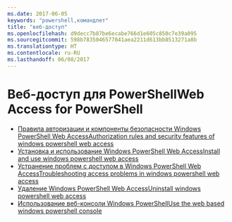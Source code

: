 ```yaml
---
ms.date: 2017-06-05
keywords: "powershell,командлет"
title: "веб-доступ"
ms.openlocfilehash: d9decc7b87be6ecabe766d1e605c850c7e39a095
ms.sourcegitcommit: 598b7835046577841aea2211d613bb8513271a8b
ms.translationtype: HT
ms.contentlocale: ru-RU
ms.lasthandoff: 06/08/2017
---
```

#  <a name="web-access-for-powershell"></a><span data-ttu-id="a81b7-103">Веб-доступ для PowerShell</span><span class="sxs-lookup"><span data-stu-id="a81b7-103">Web Access for PowerShell</span></span>

-  [<span data-ttu-id="a81b7-104">Правила авторизации и компоненты безопасности Windows PowerShell Web Access</span><span class="sxs-lookup"><span data-stu-id="a81b7-104">Authorization rules and security features of windows powershell web access</span></span>](web-access/authorization-rules-and-security-features-of-windows-powershell-web-access.md)
-  [<span data-ttu-id="a81b7-105">Установка и использование Windows PowerShell Web Access</span><span class="sxs-lookup"><span data-stu-id="a81b7-105">Install and use windows powershell web access</span></span>](web-access/install-and-use-windows-powershell-web-access.md)
-  [<span data-ttu-id="a81b7-106">Устранение проблем с доступом в Windows PowerShell Web Access</span><span class="sxs-lookup"><span data-stu-id="a81b7-106">Troubleshooting access problems in windows powershell web access</span></span>](web-access/troubleshooting-access-problems-in-windows-powershell-web-access.md)
-  [<span data-ttu-id="a81b7-107">Удаление Windows PowerShell Web Access</span><span class="sxs-lookup"><span data-stu-id="a81b7-107">Uninstall windows powershell web access</span></span>](web-access/uninstall-windows-powershell-web-access.md)
-  [<span data-ttu-id="a81b7-108">Использование веб-консоли Windows PowerShell</span><span class="sxs-lookup"><span data-stu-id="a81b7-108">Use the web based windows powershell console</span></span>](web-access/use-the-web-based-windows-powershell-console.md)

